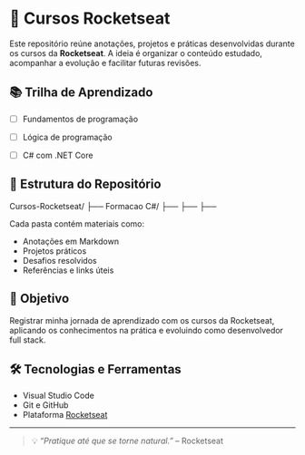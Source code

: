 # 🚀 Cursos Rocketseat

Este repositório reúne anotações, projetos e práticas desenvolvidas durante os cursos da **Rocketseat**. A ideia é organizar o conteúdo estudado, acompanhar a evolução e facilitar futuras revisões.

## 📚 Trilha de Aprendizado

- [ ] Fundamentos de programação
- [ ] Lógica de programação
- [ ] C# com .NET Core


## 📁 Estrutura do Repositório
Cursos-Rocketseat/
├── Formacao C#/
├──
├──
├──


Cada pasta contém materiais como:

- Anotações em Markdown
- Projetos práticos
- Desafios resolvidos
- Referências e links úteis

## 🧠 Objetivo

Registrar minha jornada de aprendizado com os cursos da Rocketseat, aplicando os conhecimentos na prática e evoluindo como desenvolvedor full stack.

## 🛠️ Tecnologias e Ferramentas

- Visual Studio Code
- Git e GitHub
- Plataforma [Rocketseat](https://www.rocketseat.com.br/?utm_source=google&utm_medium=cpc&utm_campaign=lead&utm_term=perpetuo&utm_content=institucional-lead-home-texto-lead-brandkws-none-none-institucional-none-none-br-google&gad_source=1&gad_campaignid=21868326911&gclid=Cj0KCQjwxdXBBhDEARIsAAUkP6g-0gkvzAJjekC3EVvQ7PtCiDg-ofbc__xg6oSkN9o8Frr1qbaTgcUaArG3EALw_wcB)

---

> 💡 *“Pratique até que se torne natural.”* – Rocketseat

